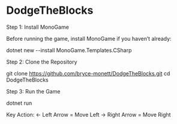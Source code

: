 # DodgeTheBlocks

Step 1: Install MonoGame

Before running the game, install MonoGame if you haven’t already:

dotnet new --install MonoGame.Templates.CSharp

Step 2: Clone the Repository

git clone https://github.com/bryce-monett/DodgeTheBlocks.git
cd DodgeTheBlocks

Step 3: Run the Game

dotnet run

Key Action:
← Left Arrow = Move Left
→ Right Arrow = Move Right
